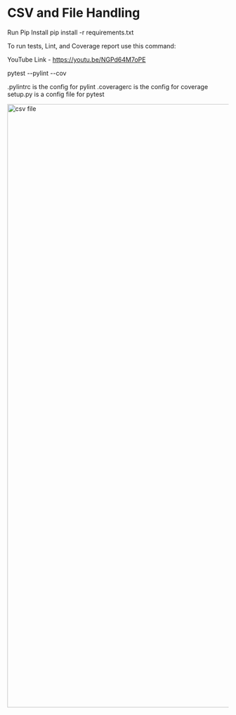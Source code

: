 # CSV and File Handling

Run Pip Install
pip install -r requirements.txt

To run tests, Lint, and Coverage report use this command:

YouTube Link - https://youtu.be/NGPd64M7oPE

pytest  --pylint --cov

.pylintrc is the config for pylint
.coveragerc is the config for coverage
setup.py is a config file for pytest


<img width="1376" alt="csv file" src="https://user-images.githubusercontent.com/90285625/145130054-e52c6210-152c-444a-8534-5ecbefa53529.png">

